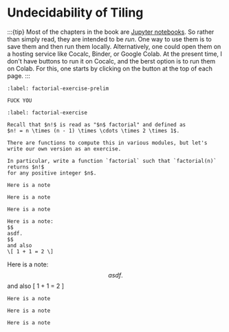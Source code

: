 # Undecidability of Tiling

 
:::{tip}
Most of the chapters in the book are [Jupyter notebooks](https://docs.jupyter.org/en/latest/index.html).  So rather than simply
read, they are intended to be *run*. One way to use them is to save them and then run them locally.  Alternatively, one could open
them on a hosting service like Cocalc, Binder, or Google Colab. At the present time, I don't have buttons to run it on Cocalc, and
the berst option is to run them on Colab.  For this, one starts by clicking on the button at the top of each page.
:::


```{exercise}
:label: factorial-exercise-prelim

FUCK YOU
```

```{exercise}
:label: factorial-exercise

Recall that $n!$ is read as "$n$ factorial" and defined as
$n! = n \times (n - 1) \times \cdots \times 2 \times 1$.

There are functions to compute this in various modules, but let's
write our own version as an exercise.

In particular, write a function `factorial` such that `factorial(n)` returns $n!$
for any positive integer $n$.
```



```{note}
Here is a note
```

```{warning}
Here is a note
```


```{example}
Here is a note
```


```{caution}
Here is a note: 
$$ 
asdf. 
$$
and also 
\[ 1 + 1 = 2 \]
```
Here is a note: 
$$ asdf. $$
and also 
\[ 1 + 1 = 2 \]

```{danger}
Here is a note
```


```{seealso}
Here is a note
```





```{important}
Here is a note
```




